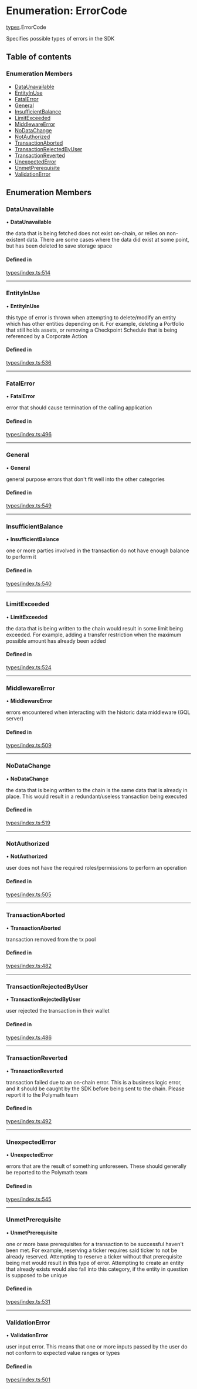 # Enumeration: ErrorCode

[types](../wiki/types).ErrorCode

Specifies possible types of errors in the SDK

## Table of contents

### Enumeration Members

- [DataUnavailable](../wiki/types.ErrorCode#dataunavailable)
- [EntityInUse](../wiki/types.ErrorCode#entityinuse)
- [FatalError](../wiki/types.ErrorCode#fatalerror)
- [General](../wiki/types.ErrorCode#general)
- [InsufficientBalance](../wiki/types.ErrorCode#insufficientbalance)
- [LimitExceeded](../wiki/types.ErrorCode#limitexceeded)
- [MiddlewareError](../wiki/types.ErrorCode#middlewareerror)
- [NoDataChange](../wiki/types.ErrorCode#nodatachange)
- [NotAuthorized](../wiki/types.ErrorCode#notauthorized)
- [TransactionAborted](../wiki/types.ErrorCode#transactionaborted)
- [TransactionRejectedByUser](../wiki/types.ErrorCode#transactionrejectedbyuser)
- [TransactionReverted](../wiki/types.ErrorCode#transactionreverted)
- [UnexpectedError](../wiki/types.ErrorCode#unexpectederror)
- [UnmetPrerequisite](../wiki/types.ErrorCode#unmetprerequisite)
- [ValidationError](../wiki/types.ErrorCode#validationerror)

## Enumeration Members

### DataUnavailable

• **DataUnavailable**

the data that is being fetched does not exist on-chain, or relies on non-existent data. There are
  some cases where the data did exist at some point, but has been deleted to save storage space

#### Defined in

[types/index.ts:514](https://github.com/PolymathNetwork/polymesh-sdk/blob/49113a20/src/types/index.ts#L514)

___

### EntityInUse

• **EntityInUse**

this type of error is thrown when attempting to delete/modify an entity which has other entities depending on it. For example, deleting
  a Portfolio that still holds assets, or removing a Checkpoint Schedule that is being referenced by a Corporate Action

#### Defined in

[types/index.ts:536](https://github.com/PolymathNetwork/polymesh-sdk/blob/49113a20/src/types/index.ts#L536)

___

### FatalError

• **FatalError**

error that should cause termination of the calling application

#### Defined in

[types/index.ts:496](https://github.com/PolymathNetwork/polymesh-sdk/blob/49113a20/src/types/index.ts#L496)

___

### General

• **General**

general purpose errors that don't fit well into the other categories

#### Defined in

[types/index.ts:549](https://github.com/PolymathNetwork/polymesh-sdk/blob/49113a20/src/types/index.ts#L549)

___

### InsufficientBalance

• **InsufficientBalance**

one or more parties involved in the transaction do not have enough balance to perform it

#### Defined in

[types/index.ts:540](https://github.com/PolymathNetwork/polymesh-sdk/blob/49113a20/src/types/index.ts#L540)

___

### LimitExceeded

• **LimitExceeded**

the data that is being written to the chain would result in some limit being exceeded. For example, adding a transfer
  restriction when the maximum possible amount has already been added

#### Defined in

[types/index.ts:524](https://github.com/PolymathNetwork/polymesh-sdk/blob/49113a20/src/types/index.ts#L524)

___

### MiddlewareError

• **MiddlewareError**

errors encountered when interacting with the historic data middleware (GQL server)

#### Defined in

[types/index.ts:509](https://github.com/PolymathNetwork/polymesh-sdk/blob/49113a20/src/types/index.ts#L509)

___

### NoDataChange

• **NoDataChange**

the data that is being written to the chain is the same data that is already in place. This would result
  in a redundant/useless transaction being executed

#### Defined in

[types/index.ts:519](https://github.com/PolymathNetwork/polymesh-sdk/blob/49113a20/src/types/index.ts#L519)

___

### NotAuthorized

• **NotAuthorized**

user does not have the required roles/permissions to perform an operation

#### Defined in

[types/index.ts:505](https://github.com/PolymathNetwork/polymesh-sdk/blob/49113a20/src/types/index.ts#L505)

___

### TransactionAborted

• **TransactionAborted**

transaction removed from the tx pool

#### Defined in

[types/index.ts:482](https://github.com/PolymathNetwork/polymesh-sdk/blob/49113a20/src/types/index.ts#L482)

___

### TransactionRejectedByUser

• **TransactionRejectedByUser**

user rejected the transaction in their wallet

#### Defined in

[types/index.ts:486](https://github.com/PolymathNetwork/polymesh-sdk/blob/49113a20/src/types/index.ts#L486)

___

### TransactionReverted

• **TransactionReverted**

transaction failed due to an on-chain error. This is a business logic error,
  and it should be caught by the SDK before being sent to the chain.
  Please report it to the Polymath team

#### Defined in

[types/index.ts:492](https://github.com/PolymathNetwork/polymesh-sdk/blob/49113a20/src/types/index.ts#L492)

___

### UnexpectedError

• **UnexpectedError**

errors that are the result of something unforeseen.
  These should generally be reported to the Polymath team

#### Defined in

[types/index.ts:545](https://github.com/PolymathNetwork/polymesh-sdk/blob/49113a20/src/types/index.ts#L545)

___

### UnmetPrerequisite

• **UnmetPrerequisite**

one or more base prerequisites for a transaction to be successful haven't been met. For example, reserving a ticker requires
  said ticker to not be already reserved. Attempting to reserve a ticker without that prerequisite being met would result in this
  type of error. Attempting to create an entity that already exists would also fall into this category,
  if the entity in question is supposed to be unique

#### Defined in

[types/index.ts:531](https://github.com/PolymathNetwork/polymesh-sdk/blob/49113a20/src/types/index.ts#L531)

___

### ValidationError

• **ValidationError**

user input error. This means that one or more inputs passed by the user
  do not conform to expected value ranges or types

#### Defined in

[types/index.ts:501](https://github.com/PolymathNetwork/polymesh-sdk/blob/49113a20/src/types/index.ts#L501)
